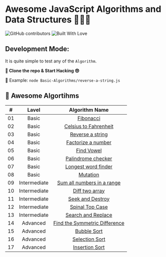 # Awesome JavaScript Algorithms and Data Structures  🥰😍🤩

![GitHub contributors](https://img.shields.io/github/contributors/shaonkabir8/algorithm-practice?style=for-the-badge)
![Built With Love](./docs/built-with-love.png)

## Development Mode:
It is quite simple to test any of the `Algorithm`.

__🎉 Clone the repo & Start Hacking 😎__ 

🚀 Example: `node Basic-Algorithms/reverse-a-string.js`



## 📝 Awesome Algortihms
|   #   |    Lavel   	 |                           Algorithm Name                            |
| :---: |    :---:   	 | :---------------------------------------------------------------:   |
|  01	|   Basic   	 | [Fibonacci](/basic-algorithms/celsius-to-fahrenheit.js) |
|  02   |   Basic   	 | [Celsius to Fahrenheit](/basic-algorithms/celsius-to-fahrenheit.js) |
|  03   |   Basic   	 |      [Reverse a string](/basic-algorithms/reverse-a-string.js)      |
|  04   |   Basic   	 |    [Factorize a number](/basic-algorithms/factorize-a-number.js)    |
|  05   |   Basic   	 |           [Find Vowel](/basic-algorithms/find-vowels.js)            |
|  06   |   Basic   	 |    [Palindrome checker](/basic-algorithms/palindrome-checker.js)    |
|  07   |   Basic   	 |   [Longest word finder](/basic-algorithms/longest-word-finder.js)   |
|  08   |   Basic   	 |              [Mutation](/basic-algorithms/mutation.js)              |
|  09   |   Intermediate | [Sum all numbers in a range](/intermediate-algorithms/sum-all-number.js) |
|  10   |   Intermediate |  [Diff two array](/intermediate-algorithms/diff-two-array.js)       |
|  11   |   Intermediate |[Seek and Destroy](/intermediate-algorithms/seek-and-destroy.js)     |
|  12   |   Intermediate | [Spinal Top Case](/intermediate-algorithms/spinal-top-case.js)      |
|  13   |   Intermediate |[Search and Replace](/intermediate-algorithms/search-and-replace.js)   |
|  14   |   Advanced 	 |[Find the Symmetric Difference](/advanced_algorithms/symmetric-difference.js) |
|  15   |   Advanced 	 |[Bubble Sort](/advanced_algorithms/bubble-sort.js)    |
|  16   |   Advanced 	 |[Selection Sort](/advanced_algorithms/selection-sort.js) |
|  17   |   Advanced 	 |[Insertion Sort](/advanced_algorithms/insertion-sort.js) |
